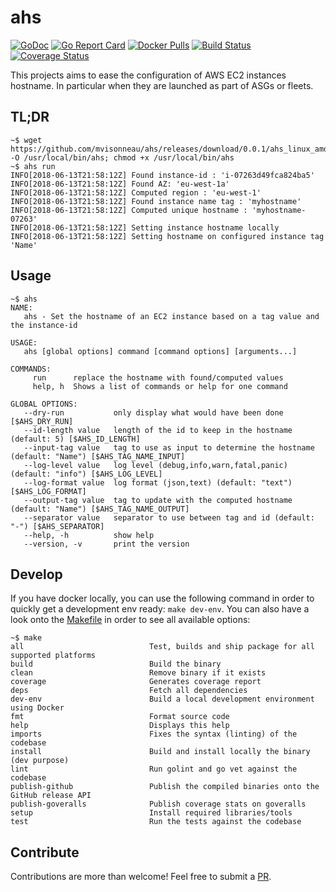 # ahs

[![GoDoc](https://godoc.org/github.com/mvisonneau/ahs?status.svg)](https://godoc.org/github.com/mvisonneau/ahs)
[![Go Report Card](https://goreportcard.com/badge/github.com/mvisonneau/ahs)](https://goreportcard.com/report/github.com/mvisonneau/ahs)
[![Docker Pulls](https://img.shields.io/docker/pulls/mvisonneau/ahs.svg)](https://hub.docker.com/r/mvisonneau/ahs/)
[![Build Status](https://travis-ci.org/mvisonneau/ahs.svg?branch=master)](https://travis-ci.org/mvisonneau/ahs)
[![Coverage Status](https://coveralls.io/repos/github/mvisonneau/ahs/badge.svg?branch=master)](https://coveralls.io/github/mvisonneau/ahs?branch=master)

This projects aims to ease the configuration of AWS EC2 instances hostname.
In particular when they are launched as part of ASGs or fleets.

## TL;DR

```
~$ wget https://github.com/mvisonneau/ahs/releases/download/0.0.1/ahs_linux_amd64 -O /usr/local/bin/ahs; chmod +x /usr/local/bin/ahs
~$ ahs run
INFO[2018-06-13T21:58:12Z] Found instance-id : 'i-07263d49fca824ba5'
INFO[2018-06-13T21:58:12Z] Found AZ: 'eu-west-1a'
INFO[2018-06-13T21:58:12Z] Computed region : 'eu-west-1'
INFO[2018-06-13T21:58:12Z] Found instance name tag : 'myhostname'
INFO[2018-06-13T21:58:12Z] Computed unique hostname : 'myhostname-07263'
INFO[2018-06-13T21:58:12Z] Setting instance hostname locally
INFO[2018-06-13T21:58:12Z] Setting hostname on configured instance tag 'Name'
```

## Usage

```
~$ ahs
NAME:
   ahs - Set the hostname of an EC2 instance based on a tag value and the instance-id

USAGE:
   ahs [global options] command [command options] [arguments...]

COMMANDS:
     run      replace the hostname with found/computed values
     help, h  Shows a list of commands or help for one command

GLOBAL OPTIONS:
   --dry-run           only display what would have been done [$AHS_DRY_RUN]
   --id-length value   length of the id to keep in the hostname (default: 5) [$AHS_ID_LENGTH]
   --input-tag value   tag to use as input to determine the hostname (default: "Name") [$AHS_TAG_NAME_INPUT]
   --log-level value   log level (debug,info,warn,fatal,panic) (default: "info") [$AHS_LOG_LEVEL]
   --log-format value  log format (json,text) (default: "text") [$AHS_LOG_FORMAT]
   --output-tag value  tag to update with the computed hostname (default: "Name") [$AHS_TAG_NAME_OUTPUT]
   --separator value   separator to use between tag and id (default: "-") [$AHS_SEPARATOR]
   --help, -h          show help
   --version, -v       print the version
```

## Develop

If you have docker locally, you can use the following command in order to quickly get a development env ready: `make dev-env`. You can also have a look onto the [Makefile](/Makefile) in order to see all available options:

```
~$ make
all                            Test, builds and ship package for all supported platforms
build                          Build the binary
clean                          Remove binary if it exists
coverage                       Generates coverage report
deps                           Fetch all dependencies
dev-env                        Build a local development environment using Docker
fmt                            Format source code
help                           Displays this help
imports                        Fixes the syntax (linting) of the codebase
install                        Build and install locally the binary (dev purpose)
lint                           Run golint and go vet against the codebase
publish-github                 Publish the compiled binaries onto the GitHub release API
publish-goveralls              Publish coverage stats on goveralls
setup                          Install required libraries/tools
test                           Run the tests against the codebase
```

## Contribute

Contributions are more than welcome! Feel free to submit a [PR](https://github.com/mvisonneau/ahs/pulls).
